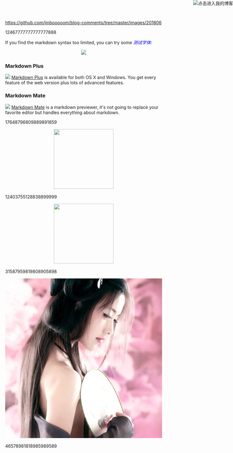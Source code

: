 https://github.com/jinbooooom/blog-comments/tree/master/images/201806

12467777777777777888


If you find the markdown syntax too limited, you can try some <span style="color: blue;">*测试字体*<span>:

<p style="text-align:center;"><img src="https://upload.wikimedia.org/wikipedia/commons/thumb/6/61/HTML5_logo_and_wordmark.svg/120px-HTML5_logo_and_wordmark.svg.png"/></p>

<a href="https://jinbooooom.github.io" target="_blank"><img style="position: absolute; top: 0; right: 0; border: 0;" src="http://aral.github.com/fork-me-on-github-retina-ribbons/right-green.png" alt="点击进入我的博客"></a>

### Markdown Plus

<a href="http://tylingsoft.com/markdown-plus/"><img src="http://tylingsoft.com/img/mdp/icon.png" height="64px"/></a>
[Markdown Plus](http://tylingsoft.com/markdown-plus/) is available for both OS X and Windows. You get every feature of the web version plus lots of advanced features.

### Markdown Mate

<a href="http://tylingsoft.com/markdown-mate/"><img src="http://tylingsoft.com/img/mdm/icon.png" height="64px"/></a>
[Markdown Mate](http://tylingsoft.com/markdown-mate/) is a markdown previewer, it's not going to replace your favorite editor but handles everything about markdown.

17648796809889891859

<div align="center"><img width="192px" height="192px" src="https://github.com/jinbooooom/blog-comments/images/201806/0.jpeg"/></div>

12403755128838899999

<div align="center"><img width="192px" height="192px" src="https://mazhuang.org/assets/images/qrcode.jpg"/></div>

31587959819808905898

![小岛经济学](/favicon.ico)

46578981818985989589
